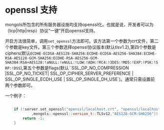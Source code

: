 # openssl 支持

mongols所包含的所有服务器设施均支持openssl化。也就是说，开发者可以为（tcp|http|resp）协议“一键”开启openssl支持。

开启方法很简单，调用`set_openssl`方法即可。该方法第一个参数为crt文件，第二个参数是key文件。第三个参数选择openssl协议版本(默认tlsv1.2),第四个参数是ciphers(默认`ECDHE-ECDSA-AES128-SHA256:ECDHE-ECDSA-AES256-SHA384:ECDHE-RSA-AES128-GCM-SHA256:ECDHE-RSA-AES256-GCM-SHA384:RSA+AES128:!aNULL:!eNULL:!LOW:!ADH:!RC4:!3DES:!MD5:!EXP:!PSK:!SRP:!DSS`),第五个参数是flags(默认``SSL_OP_NO_COMPRESSION |SSL_OP_NO_TICKET| SSL_OP_CIPHER_SERVER_PREFERENCE | SSL_OP_SINGLE_ECDH_USE | SSL_OP_SINGLE_DH_USE`)。通常只需设置前两个参数即可。

一个例子：

```cpp

    if (!server.set_openssl("openssl/localhost.crt", "openssl/localhost.key"
            ,mongols::openssl::version_t::TLSv12,"AES128-GCM-SHA256")) {
        return -1;
    }

```


